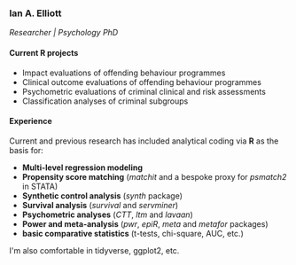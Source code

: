 ### Ian A. Elliott  
*Researcher | Psychology PhD*  

#### Current R projects<br>
- Impact evaluations of offending behaviour programmes  
- Clinical outcome evaluations of offending behaviour programmes  
- Psychometric evaluations of criminal clinical and risk assessments  
- Classification analyses of criminal subgroups  

#### Experience<br>
Current and previous research has included analytical coding via **R** as the basis for:  
- **Multi-level regression modeling**  
- **Propensity score matching** (*matchit* and a bespoke proxy for *psmatch2* in STATA)  
- **Synthetic control analysis**  (*synth* package)  
- **Survival analysis** (*survival* and *servminer*)
- **Psychometric analyses** (*CTT*, *ltm* and *lavaan*)  
- **Power and meta-analysis** (*pwr*, *epiR*, *meta* and *metafor* packages)  
- **basic comparative statistics** (t-tests, chi-square, AUC, etc.)  

I'm also comfortable in tidyverse, ggplot2, etc.  
